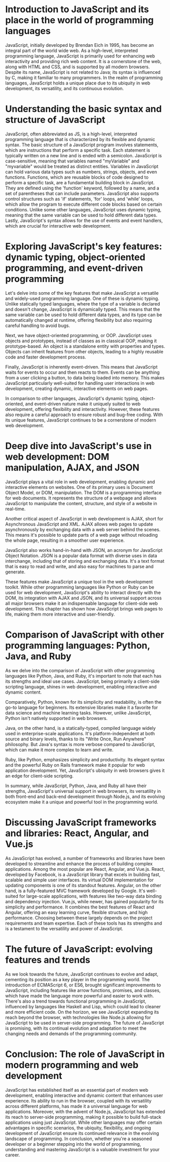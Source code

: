 # Introduction to JavaScript and its place in the world of programming languages

JavaScript, initially developed by Brendan Eich in 1995, has become an integral part of the world wide web. As a high-level, interpreted programming language, JavaScript is primarily used for enhancing web interactivity and providing rich web content. It is a cornerstone of the web, along with HTML and CSS, and is supported by all modern browsers. Despite its name, JavaScript is not related to Java; its syntax is influenced by C, making it familiar to many programmers. In the realm of programming languages, JavaScript holds a unique place due to its ubiquity in web development, its versatility, and its continuous evolution.

# Understanding the basic syntax and structure of JavaScript

JavaScript, often abbreviated as JS, is a high-level, interpreted programming language that is characterized by its flexible and dynamic syntax. The basic structure of a JavaScript program involves statements, which are instructions that perform a specific task. Each statement is typically written on a new line and is ended with a semicolon. JavaScript is case-sensitive, meaning that variables named "myVariable" and "myvariable" would be treated as distinct entities. Variables in JavaScript can hold various data types such as numbers, strings, objects, and even functions. Functions, which are reusable blocks of code designed to perform a specific task, are a fundamental building block in JavaScript. They are defined using the 'function' keyword, followed by a name, and a set of parentheses that can include parameters. JavaScript also supports control structures such as 'if' statements, 'for' loops, and 'while' loops, which allow the program to execute different code blocks based on certain conditions. Unlike some other languages, JavaScript uses dynamic typing, meaning that the same variable can be used to hold different data types. Lastly, JavaScript's syntax allows for the use of events and event handlers, which are crucial for interactive web development.

# Exploring JavaScript's key features: dynamic typing, object-oriented programming, and event-driven programming

Let's delve into some of the key features that make JavaScript a versatile and widely-used programming language. One of these is dynamic typing. Unlike statically typed languages, where the type of a variable is declared and doesn't change, JavaScript is dynamically typed. This means that the same variable can be used to hold different data types, and its type can be automatically changed at runtime, offering flexibility but also requiring careful handling to avoid bugs.

Next, we have object-oriented programming, or OOP. JavaScript uses objects and prototypes, instead of classes as in classical OOP, making it prototype-based. An object is a standalone entity with properties and types. Objects can inherit features from other objects, leading to a highly reusable code and faster development process.

Finally, JavaScript is inherently event-driven. This means that JavaScript waits for events to occur and then reacts to them. Events can be anything from a user clicking a button, to data being loaded into memory. This makes JavaScript particularly well-suited for handling user interactions in web development, creating dynamic, interactive elements on web pages.

In comparison to other languages, JavaScript's dynamic typing, object-oriented, and event-driven nature make it uniquely suited to web development, offering flexibility and interactivity. However, these features also require a careful approach to ensure robust and bug-free coding. With its unique features, JavaScript continues to be a cornerstone of modern web development.

# Deep dive into JavaScript's use in web development: DOM manipulation, AJAX, and JSON

JavaScript plays a vital role in web development, enabling dynamic and interactive elements on websites. One of its primary uses is Document Object Model, or DOM, manipulation. The DOM is a programming interface for web documents. It represents the structure of a webpage and allows JavaScript to manipulate the content, structure, and style of a website in real-time.

Another critical aspect of JavaScript in web development is AJAX, short for Asynchronous JavaScript and XML. AJAX allows web pages to update asynchronously by exchanging data with a web server behind the scenes. This means it's possible to update parts of a web page without reloading the whole page, resulting in a smoother user experience.

JavaScript also works hand-in-hand with JSON, an acronym for JavaScript Object Notation. JSON is a popular data format with diverse uses in data interchange, including that of storing and exchanging data. It's a text format that is easy to read and write, and also easy for machines to parse and generate.

These features make JavaScript a unique tool in the web development toolkit. While other programming languages like Python or Ruby can be used for web development, JavaScript's ability to interact directly with the DOM, its integration with AJAX and JSON, and its universal support across all major browsers make it an indispensable language for client-side web development. This chapter has shown how JavaScript brings web pages to life, making them more interactive and user-friendly.

# Comparison of JavaScript with other programming languages: Python, Java, and Ruby

As we delve into the comparison of JavaScript with other programming languages like Python, Java, and Ruby, it's important to note that each has its strengths and ideal use cases. JavaScript, being primarily a client-side scripting language, shines in web development, enabling interactive and dynamic content.

Comparatively, Python, known for its simplicity and readability, is often the go-to language for beginners. Its extensive libraries make it a favorite for data science and machine learning tasks. However, unlike JavaScript, Python isn't natively supported in web browsers.

Java, on the other hand, is a statically-typed, compiled language widely used in enterprise-scale applications. It's platform-independent at both source and binary levels, thanks to its "Write Once, Run Anywhere" philosophy. But Java's syntax is more verbose compared to JavaScript, which can make it more complex to learn and write.

Ruby, like Python, emphasizes simplicity and productivity. Its elegant syntax and the powerful Ruby on Rails framework make it popular for web application development. Yet, JavaScript's ubiquity in web browsers gives it an edge for client-side scripting.

In summary, while JavaScript, Python, Java, and Ruby all have their strengths, JavaScript's universal support in web browsers, its versatility in both front-end and back-end development through Node.js, and its evolving ecosystem make it a unique and powerful tool in the programming world.

# Discussing JavaScript frameworks and libraries: React, Angular, and Vue.js

As JavaScript has evolved, a number of frameworks and libraries have been developed to streamline and enhance the process of building complex applications. Among the most popular are React, Angular, and Vue.js. React, developed by Facebook, is a JavaScript library that excels in building fast, scalable and simple user interfaces. Its virtual DOM implementation for updating components is one of its standout features. Angular, on the other hand, is a fully-featured MVC framework developed by Google. It's well-suited for large-scale applications, with features like two-way data binding and dependency injection. Vue.js, while newer, has gained popularity for its simplicity and performance. It combines the best features of React and Angular, offering an easy learning curve, flexible structure, and high performance. Choosing between these largely depends on the project requirements and team expertise. Each of these tools has its strengths and is a testament to the versatility and power of JavaScript.

# The future of JavaScript: evolving features and trends

As we look towards the future, JavaScript continues to evolve and adapt, cementing its position as a key player in the programming world. The introduction of ECMAScript 6, or ES6, brought significant improvements to JavaScript, including features like arrow functions, promises, and classes, which have made the language more powerful and easier to work with. There's also a trend towards functional programming in JavaScript, influenced by languages like Haskell and Lisp, which could lead to cleaner and more efficient code. On the horizon, we see JavaScript expanding its reach beyond the browser, with technologies like Node.js allowing for JavaScript to be used in server-side programming. The future of JavaScript is promising, with its continual evolution and adaptation to meet the changing needs and demands of the programming community.

# Conclusion: The role of JavaScript in modern programming and web development

JavaScript has established itself as an essential part of modern web development, enabling interactive and dynamic content that enhances user experience. Its ability to run in the browser, coupled with its versatility across different platforms, has made it a universal language for web applications. Moreover, with the advent of Node.js, JavaScript has extended its reach to server-side programming, making it possible to build full-stack applications using just JavaScript. While other languages may offer certain advantages in specific scenarios, the ubiquity, flexibility, and ongoing development of JavaScript ensure its continued relevance in the evolving landscape of programming. In conclusion, whether you're a seasoned developer or a beginner stepping into the world of programming, understanding and mastering JavaScript is a valuable investment for your career.

